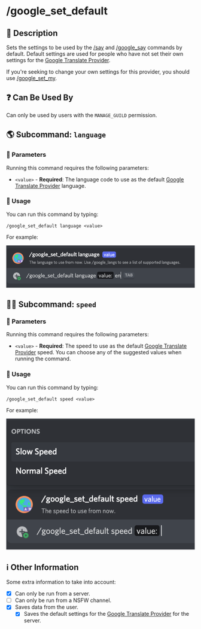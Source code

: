 # /google_set_default

## 📖 Description

Sets the settings to be used by the [/say](../all-tts/say.md) and [/google_say](./google-say.md) commands by default. Default settings are used for people who have not set their own settings for the [Google Translate Provider](../../text-to-speech-providers/google-translate.md).

If you're seeking to change your own settings for this provider, you should use [/google_set_my](./google-set-my.md).

## ❓ Can Be Used By

Can only be used by users with the `MANAGE_GUILD` permission.

## 🌎 Subcommand: `language`

### 🔨 Parameters

Running this command requires the following parameters:

* `<value>` - **Required**: The language code to use as the default [Google Translate Provider](../../text-to-speech-providers/google-translate.md) language.

### 🎈 Usage

You can run this command by typing:

```text
/google_set_default language <value>
```

For example:

![google-set-default-language-usage](../../assets/screenshots/google-set-default-language-usage.png)

## 🏃🏻 Subcommand: `speed`

### 🔨 Parameters

Running this command requires the following parameters:

* `<value>` - **Required**: The speed to use as the default [Google Translate Provider](../../text-to-speech-providers/google-translate.md) speed. You can choose any of the suggested values when running the command.

### 🎈 Usage

You can run this command by typing:

```text
/google_set_default speed <value>
```

For example:

![google-set-default-speed-usage](../../assets/screenshots/google-set-default-speed-usage.png)

## ℹ️ Other Information

Some extra information to take into account:

* [x] Can only be run from a server.
* [ ] Can only be run from a NSFW channel.
* [x] Saves data from the user.
    - [x] Saves the default settings for the [Google Translate Provider](../../text-to-speech-providers/google-translate.md) for the server.
